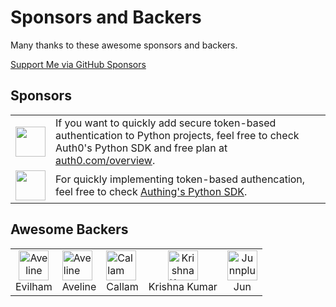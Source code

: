 # Sponsors and Backers

Many thanks to these awesome sponsors and backers.

[Support Me via GitHub Sponsors](https://github.com/users/lepture/sponsorship)

## Sponsors

<table>
<tr>
<td><img align="middle" width="48" src="https://user-images.githubusercontent.com/290496/39297078-89d00928-497d-11e8-8119-0c53afe14cd0.png"></td>
<td>If you want to quickly add secure token-based authentication to Python projects, feel free to check Auth0's Python SDK and free plan at <a href="https://auth0.com/overview?utm_source=GHsponsor&utm_medium=GHsponsor&utm_campaign=authlib&utm_content=auth">auth0.com/overview</a>.</td>
</tr>
<tr>
<td><img align="middle" width="48" src="https://user-images.githubusercontent.com/290496/67944168-33843980-fc1f-11e9-8f69-6a7515344b92.png"></td>
<td>For quickly implementing token-based authencation, feel free to check <a href="https://learn.authing.cn/authing/sdk/sdk-for-python">Authing's Python SDK</a>.</td>
</tr>
</table>


## Awesome Backers

<table>
<tr>
<td align="center">
<a href="https://github.com/evilham">
<img src="https://avatars3.githubusercontent.com/u/4446607?s=460&v=4" alt="Aveline" width="48" height="48">
</a><br>
Evilham
</td>
<td>
<a href="https://github.com/ym">
<img src="https://avatars0.githubusercontent.com/u/352441?s=460&v=4" alt="Aveline" width="48" height="48">
</a><br>
Aveline
</td>
<td>
<a href="https://github.com/cal97g">
<img src="https://avatars0.githubusercontent.com/u/1664656" alt="Callam" width="48" height="48">
</a><br>
Callam
</td>
<td align="center">
<a href="https://github.com/krishnaku">
<img src="https://avatars3.githubusercontent.com/u/752987" alt="Krishna Kumar" width="48" height="48">
</a><br>
Krishna Kumar
</td>
<td align="center">
<a href="https://github.com/Junnplus">
<img src="https://avatars.githubusercontent.com/u/8097526?v=4" alt="Junnplus" width="48" height="48">
</a><br>
Jun
</td>
</tr>
</table>
